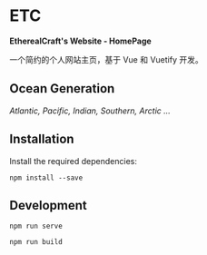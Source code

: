 # ETC

**EtherealCraft's Website - HomePage**

一个简约的个人网站主页，基于 Vue 和 Vuetify 开发。



## Ocean Generation

*Atlantic, Pacific, Indian, Southern, Arctic ...*



## Installation

Install the required dependencies:

```
npm install --save
```

## Development

```
npm run serve
```

```
npm run build
```

